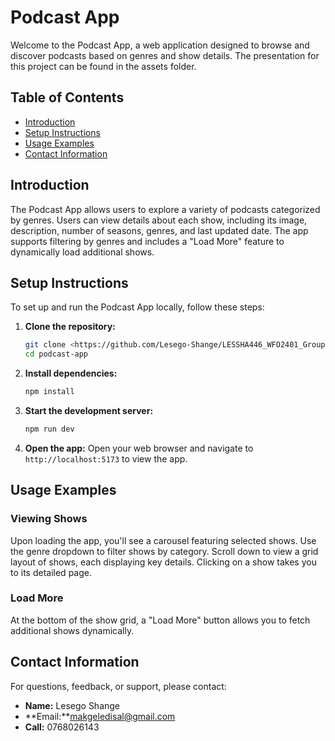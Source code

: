# Podcast App

Welcome to the Podcast App, a web application designed to browse and discover podcasts based on genres and show details.
The presentation for this project can be found in the assets folder.

## Table of Contents

- [Introduction](#introduction)
- [Setup Instructions](#setup-instructions)
- [Usage Examples](#usage-examples)
- [Contact Information](#contact-information)

## Introduction

The Podcast App allows users to explore a variety of podcasts categorized by genres. Users can view details about each show, including its image, description, number of seasons, genres, and last updated date. The app supports filtering by genres and includes a "Load More" feature to dynamically load additional shows.

## Setup Instructions

To set up and run the Podcast App locally, follow these steps:

1. **Clone the repository:**

   ```bash
   git clone <https://github.com/Lesego-Shange/LESSHA446_WFO2401_GroupA_Lesego-Shange_DJS11>
   cd podcast-app
   ```

2. **Install dependencies:**

   ```bash
   npm install
   ```

3. **Start the development server:**

   ```bash
   npm run dev
   ```

4. **Open the app:**
   Open your web browser and navigate to `http://localhost:5173` to view the app.

## Usage Examples

### Viewing Shows

Upon loading the app, you'll see a carousel featuring selected shows. Use the genre dropdown to filter shows by category. Scroll down to view a grid layout of shows, each displaying key details. Clicking on a show takes you to its detailed page.

### Load More

At the bottom of the show grid, a "Load More" button allows you to fetch additional shows dynamically.

## Contact Information

For questions, feedback, or support, please contact:

- **Name:** Lesego Shange
- **Email:**makgeledisal@gmail.com
- **Call:** 0768026143
